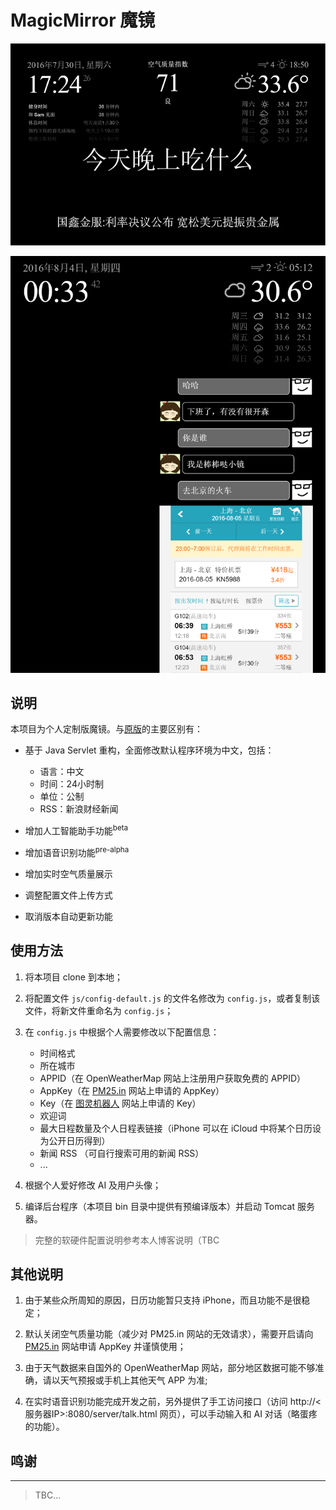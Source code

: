 MagicMirror 魔镜
===========

![v0.2](pics/v0.2.png)

![v0.3](pics/v0.3.png)

## 说明

本项目为个人定制版魔镜。与[原版](https://github.com/MichMich/MagicMirror)的主要区别有：

- 基于 Java Servlet 重构，全面修改默认程序环境为中文，包括：
	- 语言：中文
	- 时间：24小时制
	- 单位：公制
	- RSS：新浪财经新闻

- 增加人工智能助手功能<sup>beta</sup>

- 增加语音识别功能<sup>pre-alpha</sup>

- 增加实时空气质量展示

- 调整配置文件上传方式

- 取消版本自动更新功能

## 使用方法

1. 将本项目 clone 到本地；

2. 将配置文件 `js/config-default.js` 的文件名修改为 `config.js`，或者复制该文件，将新文件重命名为 `config.js`；

3. 在 `config.js` 中根据个人需要修改以下配置信息：
	- 时间格式
	- 所在城市
	- APPID（在 OpenWeatherMap 网站上注册用户获取免费的 APPID）
	- AppKey（在 [PM25.in](http://pm25.in/api_doc) 网站上申请的 AppKey）
	- Key（在 [图灵机器人](www.tuling123.com) 网站上申请的 Key）
	- 欢迎词
	- 最大日程数量及个人日程表链接（iPhone 可以在 iCloud 中将某个日历设为公开日历得到）
	- 新闻 RSS （可自行搜索可用的新闻 RSS）
	- ...

4. 根据个人爱好修改 AI 及用户头像；

5. 编译后台程序（本项目 bin 目录中提供有预编译版本）并启动 Tomcat 服务器。

>完整的软硬件配置说明参考本人博客说明（TBC

## 其他说明

1. 由于某些众所周知的原因，日历功能暂只支持 iPhone，而且功能不是很稳定；

2. 默认关闭空气质量功能（减少对 PM25.in 网站的无效请求），需要开启请向 [PM25.in](http://pm25.in/api_doc) 网站申请 AppKey 并谨慎使用；

3. 由于天气数据来自国外的 OpenWeatherMap 网站，部分地区数据可能不够准确，请以天气预报或手机上其他天气 APP 为准;

4. 在实时语音识别功能完成开发之前，另外提供了手工访问接口（访问 http://<服务器IP>:8080/server/talk.html 网页），可以手动输入和 AI 对话（略蛋疼的功能）。

## 鸣谢

---

>TBC...
